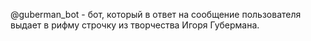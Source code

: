 @guberman_bot - бот, который в ответ на сообщение пользователя выдает в рифму строчку из творчества Игоря Губермана.
